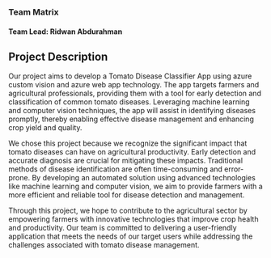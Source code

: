 ### Team Matrix

#### Team Lead: Ridwan Abdurahman

## Project Description

Our project aims to develop a Tomato Disease Classifier App using azure custom vision and azure web app technology. The app targets farmers and agricultural professionals, providing them with a tool for early detection and classification of common tomato diseases. Leveraging machine learning and computer vision techniques, the app will assist in identifying diseases promptly, thereby enabling effective disease management and enhancing crop yield and quality.

We chose this project because we recognize the significant impact that tomato diseases can have on agricultural productivity. Early detection and accurate diagnosis are crucial for mitigating these impacts. Traditional methods of disease identification are often time-consuming and error-prone. By developing an automated solution using advanced technologies like machine learning and computer vision, we aim to provide farmers with a more efficient and reliable tool for disease detection and management.

Through this project, we hope to contribute to the agricultural sector by empowering farmers with innovative technologies that improve crop health and productivity. Our team is committed to delivering a user-friendly application that meets the needs of our target users while addressing the challenges associated with tomato disease management.
